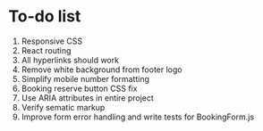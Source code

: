 # To-do list
1. Responsive CSS
2. React routing
3. All hyperlinks should work
4. Remove white background from footer logo
5. Simplify mobile number formatting
6. Booking reserve button CSS fix
7. Use ARIA attributes in entire project
8. Verify sematic markup
9. Improve form error handling and write tests for BookingForm.js
